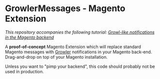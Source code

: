 # GrowlerMessages - Magento Extension

*This repository accompanies the following tutorial: [Growl-like notifications in the Magento backend](http://magenticians.com/growler-magento-backend)*

A **proof-of-concept** Magento Extension which will replace standard Magento messages with [Growler](http://code.google.com/p/kproto/wiki/Growler) notifications in your Magento back-end. Drag-and-drop on top of your Magento installation.

Unless you want to "pimp your backend", this code should probably not be used in production.